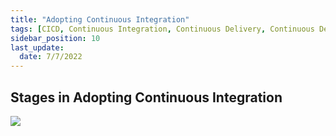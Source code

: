```yaml
---
title: "Adopting Continuous Integration"
tags: [CICD, Continuous Integration, Continuous Delivery, Continuous Deployment, Jenkins]
sidebar_position: 10
last_update:
  date: 7/7/2022
---
```



## Stages in Adopting Continuous Integration 

<div class='img-center'>

![](/img/docs/adopting-cicd.png)

</div>

